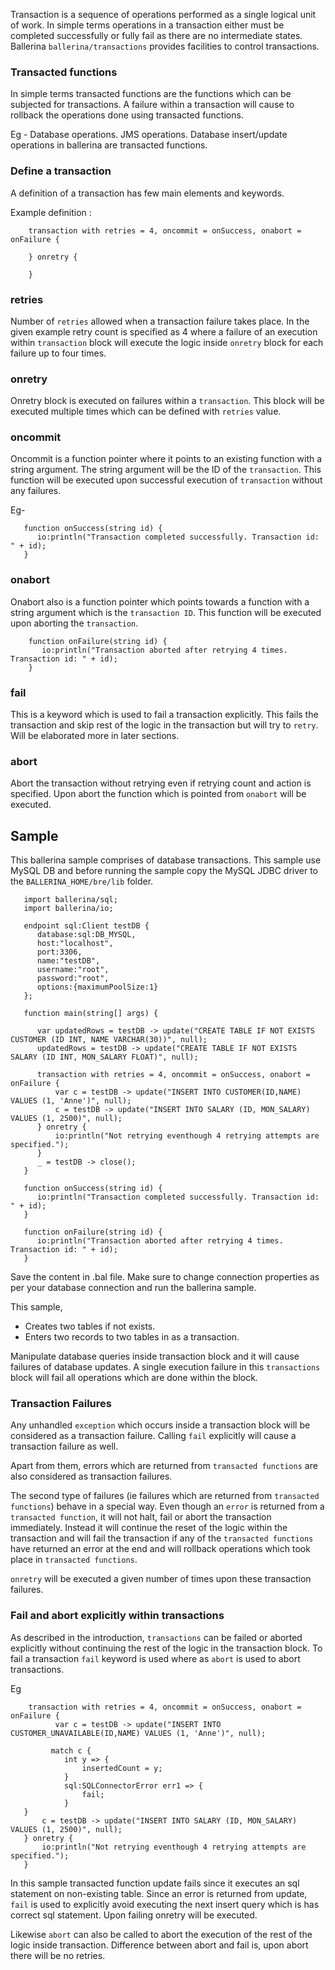 Transaction is a sequence of operations performed as a single logical unit of work. In simple terms operations in a transaction either must be completed successfully or fully fail as there are no intermediate states. Ballerina `ballerina/transactions` provides facilities to control transactions.

### Transacted functions

In simple terms transacted functions are the functions which can be subjected for transactions. A failure within a transaction will cause to rollback the operations done using transacted functions. 

Eg - Database operations. JMS operations.
Database insert/update operations in ballerina are transacted functions.


### Define a transaction 

A definition of a transaction has few main elements and keywords.

Example definition :
```ballerina
    transaction with retries = 4, oncommit = onSuccess, onabort = onFailure {

    } onretry {

    }
```

### retries
Number of `retries` allowed when a transaction failure takes place. In the given example retry count is specified as 4 where a failure of an execution within `transaction` block will execute the logic inside `onretry` block for each failure up to four times.

### onretry
Onretry block is executed on failures within a `transaction`. This block will be executed multiple times which can be defined with `retries` value.

### oncommit 
Oncommit is a function pointer where it points to an existing function with a string argument. The string argument will be the ID of the `transaction`.  This function will be executed upon successful execution of `transaction` without any failures.

Eg- 
```ballerina
   function onSuccess(string id) {
      io:println("Transaction completed successfully. Transaction id: " + id);
   }
```

### onabort
Onabort also is a function pointer which points towards a function with a string argument which is the `transaction ID`. This function will be executed upon aborting the `transaction`. 
```ballerina
    function onFailure(string id) {
       io:println("Transaction aborted after retrying 4 times. Transaction id: " + id);
    }
```

### fail
This is a keyword which is used to fail a transaction explicitly. This fails the transaction and skip rest of the logic in the transaction but will try to `retry`. Will be elaborated more in later sections.

### abort
Abort the transaction without retrying even if retrying count and action is specified. Upon abort the function which is pointed from `onabort` will be executed.

## Sample

This ballerina sample comprises of database transactions. This sample use MySQL DB and before running the sample copy the MySQL JDBC driver to the `BALLERINA_HOME/bre/lib` folder.

```ballerina
   import ballerina/sql;
   import ballerina/io;

   endpoint sql:Client testDB {
      database:sql:DB_MYSQL,
      host:"localhost",
      port:3306,
      name:"testDB",
      username:"root",
      password:"root",
      options:{maximumPoolSize:1}
   };

   function main(string[] args) {

      var updatedRows = testDB -> update("CREATE TABLE IF NOT EXISTS CUSTOMER (ID INT, NAME VARCHAR(30))", null);
      updatedRows = testDB -> update("CREATE TABLE IF NOT EXISTS SALARY (ID INT, MON_SALARY FLOAT)", null);

      transaction with retries = 4, oncommit = onSuccess, onabort = onFailure {
          var c = testDB -> update("INSERT INTO CUSTOMER(ID,NAME) VALUES (1, 'Anne')", null);
          c = testDB -> update("INSERT INTO SALARY (ID, MON_SALARY) VALUES (1, 2500)", null);
      } onretry {
          io:println("Not retrying eventhough 4 retrying attempts are specified.");
      }
      _ = testDB -> close();
   }

   function onSuccess(string id) {
      io:println("Transaction completed successfully. Transaction id: " + id);
   }

   function onFailure(string id) {
      io:println("Transaction aborted after retrying 4 times. Transaction id: " + id);
   }
```
Save the content in .bal file. Make sure to change connection properties as per your database connection and run the ballerina sample.

This sample,

* Creates two tables if not exists.
* Enters two records to two tables in as a transaction.

Manipulate database queries inside transaction block and it will cause failures of database updates. A single execution failure in this `transactions` block will fail all operations which are done within the block.

### Transaction Failures

Any unhandled `exception` which occurs inside a transaction block will be considered as a transaction failure. Calling `fail` explicitly will cause a transaction failure as well. 

Apart from them, errors which are returned from `transacted functions` are also considered as transaction failures. 

The second type of failures (ie failures which are returned from `transacted functions`) behave in a special way. Even though an `error` is returned from a `transacted function`, it will not halt, fail or abort the transaction immediately. Instead it will continue the reset of the logic within the transaction and will fail the transaction if any of the `transacted functions` have returned an error at the end and will rollback operations which took place in `transacted functions`. 

`onretry` will be executed a given number of times upon these transaction failures. 

### Fail and abort explicitly within transactions

As described in the introduction, `transactions` can be failed or aborted explicitly without continuing the rest of the logic in the transaction block. To fail a transaction `fail` keyword is used where as `abort` is used to abort transactions.

Eg 
```ballerina
    transaction with retries = 4, oncommit = onSuccess, onabort = onFailure {
          var c = testDB -> update("INSERT INTO CUSTOMER_UNAVAILABLE(ID,NAME) VALUES (1, 'Anne')", null);

         match c {
            int y => {
                insertedCount = y;
            }
            sql:SQLConnectorError err1 => {
                fail;
            }
   }
       c = testDB -> update("INSERT INTO SALARY (ID, MON_SALARY) VALUES (1, 2500)", null);
   } onretry {
       io:println("Not retrying eventhough 4 retrying attempts are specified.");
   }
```

In this sample transacted function update fails since it executes an sql statement on non-existing table. Since an error is returned from update, `fail` is used to explicitly avoid executing the next insert query which is has correct sql statement. Upon failing onretry will be executed.

Likewise `abort` can also be called to abort the execution of the rest of the logic inside transaction. Difference between abort and fail is, upon abort there will be no retries. 
